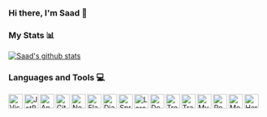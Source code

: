 ### Hi there, I'm Saad 👋

<!--
**saadzimat430/saadzimat430** is a ✨ _special_ ✨ repository because its `README.md` (this file) appears on your GitHub profile.
-->

### My Stats 📊
[![Saad's github stats](https://github-readme-stats.vercel.app/api?username=saadzimat430)](https://github.com/anuraghazra/github-readme-stats)

### Languages and Tools 💻

<img align="left" alt="Visual Studio Code" width="28px" src="https://code.visualstudio.com/assets/favicon.ico" />
<img align="left" alt="JetBrains IDEs" width="28px" src="https://pbs.twimg.com/profile_images/1276465732923129856/A_SdJ_cW_400x400.jpg" />
<img align="left" alt="Angular" width="28px" src="https://d2eip9sf3oo6c2.cloudfront.net/tags/images/000/001/031/square_256/angular2.png" />
<img align="left" alt="Git" width="28px" src="https://avatars3.githubusercontent.com/u/18133?s=200&v=4" />
<img align="left" alt="Node.js" width="28px" src="https://onlyweb-formation.com/uploads/mod_logo/nodejs.png" />
<img align="left" alt="Flask" width="28px" src="https://encrypted-tbn0.gstatic.com/images?q=tbn:ANd9GcRBQqX699Ii1yOe0IYdJ3SmuIA8DFyIMgRKLQ&usqp=CAU" />
<img align="left" alt="Django REST Framework" width="28px" src="https://avatars0.githubusercontent.com/u/1902055?s=280&v=4" />
<img align="left" alt="Spring Boot" width="28px" src="https://spring.io/images/projects/spring-edf462fec682b9d48cf628eaf9e19521.svg" />
<img align="left" alt="Laravel" width="28px" src="https://styles.redditmedia.com/t5_2uakt/styles/communityIcon_fmttas2xiy351.png?width=256&s=23a11a8bc840779e41b4b7d4976e7a42a5c5f1f8" />
<img align="left" alt="Docker" width="28px" src="https://miro.medium.com/max/512/1*Q2rRlwqv-tDfZ6QXmJqMuQ.png" />
<img align="left" alt="Trello" width="28px" src="https://cdn.techgyd.com/trello-6.jpg" />
<img align="left" alt="Travis CI" width="28px" src="https://cdn.iconscout.com/icon/free/png-256/travis-ci-1-569457.png" />
<img align="left" alt="MySQL" width="28px" src="https://www.ideematic.com/wp-content/uploads/2018/02/mysql.png" />
<img align="left" alt="PostgreSQL" width="28px" src="https://diamanti.com/wp-content/uploads/2019/10/postgresql.png" />
<img align="left" alt="MongoDB" width="28px" src="https://4.bp.blogspot.com/-X7UPkOQjQuQ/WuHLUEM7SDI/AAAAAAAAAOY/rXGXSOfPP2ckF_cSOC3C5d3B_BhIgNcxACLcBGAs/s1600/mongodb%2B%25282%2529.png" />
<img align="left" alt="Heroku" width="28px" src="https://s3.amazonaws.com/hackdesign/tools/app_images/000/000/037/icon_small/heroku-logo-6e6c2ed8be2ad02ac96455d53e4e7e43.png?1385326105" />
